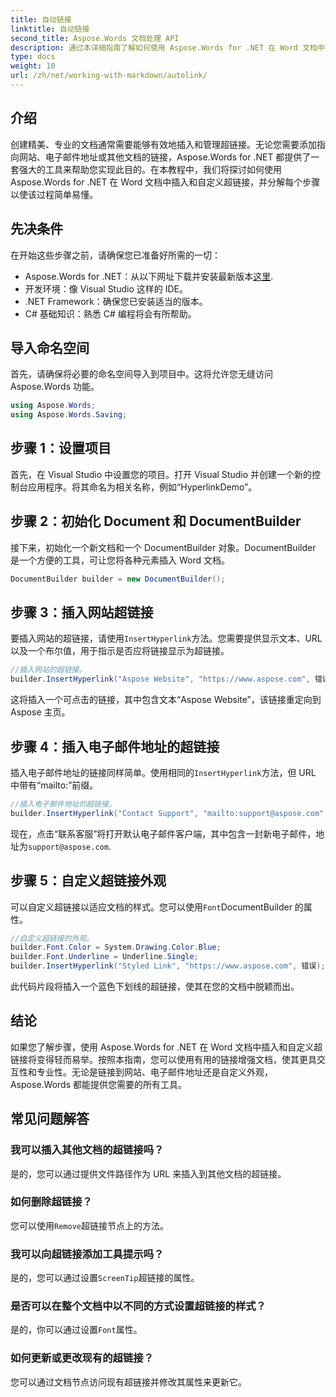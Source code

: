 ```yaml
---
title: 自动链接
linktitle: 自动链接
second_title: Aspose.Words 文档处理 API
description: 通过本详细指南了解如何使用 Aspose.Words for .NET 在 Word 文档中插入和自定义超链接。轻松增强您的文档。
type: docs
weight: 10
url: /zh/net/working-with-markdown/autolink/
---
```

## 介绍

创建精美、专业的文档通常需要能够有效地插入和管理超链接。无论您需要添加指向网站、电子邮件地址或其他文档的链接，Aspose.Words for .NET 都提供了一套强大的工具来帮助您实现此目的。在本教程中，我们将探讨如何使用 Aspose.Words for .NET 在 Word 文档中插入和自定义超链接，并分解每个步骤以使该过程简单易懂。

## 先决条件

在开始这些步骤之前，请确保您已准备好所需的一切：

-  Aspose.Words for .NET：从以下网址下载并安装最新版本[这里](https://releases.aspose.com/words/net/).
- 开发环境：像 Visual Studio 这样的 IDE。
- .NET Framework：确保您已安装适当的版本。
- C# 基础知识：熟悉 C# 编程将会有所帮助。

## 导入命名空间

首先，请确保将必要的命名空间导入到项目中。这将允许您无缝访问 Aspose.Words 功能。

```csharp
using Aspose.Words;
using Aspose.Words.Saving;
```

## 步骤 1：设置项目

首先，在 Visual Studio 中设置您的项目。打开 Visual Studio 并创建一个新的控制台应用程序。将其命名为相关名称，例如“HyperlinkDemo”。

## 步骤 2：初始化 Document 和 DocumentBuilder

接下来，初始化一个新文档和一个 DocumentBuilder 对象。DocumentBuilder 是一个方便的工具，可让您将各种元素插入 Word 文档。

```csharp
DocumentBuilder builder = new DocumentBuilder();
```

## 步骤 3：插入网站超链接

要插入网站的超链接，请使用`InsertHyperlink`方法。您需要提供显示文本、URL 以及一个布尔值，用于指示是否应将链接显示为超链接。

```csharp
//插入网站的超链接。
builder.InsertHyperlink("Aspose Website", "https://www.aspose.com", 错误);
```

这将插入一个可点击的链接，其中包含文本“Aspose Website”，该链接重定向到 Aspose 主页。

## 步骤 4：插入电子邮件地址的超链接

插入电子邮件地址的链接同样简单。使用相同的`InsertHyperlink`方法，但 URL 中带有“mailto:”前缀。

```csharp
//插入电子邮件地址的超链接。
builder.InsertHyperlink("Contact Support", "mailto:support@aspose.com", false);
```

现在，点击“联系客服”将打开默认电子邮件客户端，其中包含一封新电子邮件，地址为`support@aspose.com`.

## 步骤 5：自定义超链接外观

可以自定义超链接以适应文档的样式。您可以使用`Font`DocumentBuilder 的属性。

```csharp
//自定义超链接的外观。
builder.Font.Color = System.Drawing.Color.Blue;
builder.Font.Underline = Underline.Single;
builder.InsertHyperlink("Styled Link", "https://www.aspose.com", 错误);
```

此代码片段将插入一个蓝色下划线的超链接，使其在您的文档中脱颖而出。

## 结论

如果您了解步骤，使用 Aspose.Words for .NET 在 Word 文档中插入和自定义超链接将变得轻而易举。按照本指南，您可以使用有用的链接增强文档，使其更具交互性和专业性。无论是链接到网站、电子邮件地址还是自定义外观，Aspose.Words 都能提供您需要的所有工具。

## 常见问题解答

### 我可以插入其他文档的超链接吗？
是的，您可以通过提供文件路径作为 URL 来插入到其他文档的超链接。

### 如何删除超链接？
您可以使用`Remove`超链接节点上的方法。

### 我可以向超链接添加工具提示吗？
是的，您可以通过设置`ScreenTip`超链接的属性。

### 是否可以在整个文档中以不同的方式设置超链接的样式？
是的，你可以通过设置`Font`属性。

### 如何更新或更改现有的超链接？
您可以通过文档节点访问现有超链接并修改其属性来更新它。
